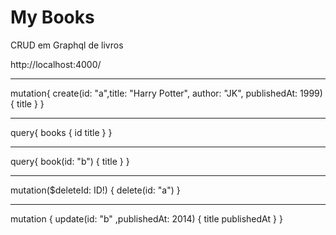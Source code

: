 # My Books 
 CRUD em Graphql de livros 

http://localhost:4000/

__________________________________________________

mutation{
  create(id: "a",title: "Harry Potter", author: "JK", publishedAt: 1999){
    title
  }
}
__________________________________________________

query{
  books {
    id
    title
  }
}
__________________________________________________
query{
  book(id: "b") {
    title
  }
}
__________________________________________________
mutation($deleteId: ID!) {
  delete(id: "a")
}
__________________________________________________
mutation {
  update(id: "b" ,publishedAt: 2014) {
    title
    publishedAt
  }
}
